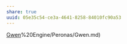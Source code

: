 ```yaml
---
share: true
uuid: 05e35c54-ce3a-4641-8258-84010fc90a53
---
```

[Gwen](/undefined)%20Engine/Peronas/Gwen.md)